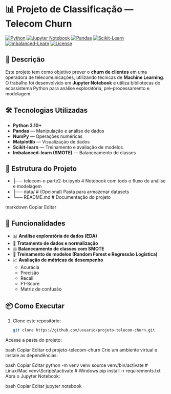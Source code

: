 # 📊 Projeto de Classificação — Telecom Churn

[![Python](https://img.shields.io/badge/Python-3.10+-blue.svg)](https://www.python.org/)
[![Jupyter Notebook](https://img.shields.io/badge/Jupyter-Notebook-orange.svg)](https://jupyter.org/)
[![Pandas](https://img.shields.io/badge/Pandas-1.x-lightblue.svg)](https://pandas.pydata.org/)
[![Scikit-Learn](https://img.shields.io/badge/Scikit--Learn-1.x-yellow.svg)](https://scikit-learn.org/)
[![Imbalanced-Learn](https://img.shields.io/badge/Imbalanced--Learn-SMOTE-red.svg)](https://imbalanced-learn.org/stable/)
[![License](https://img.shields.io/badge/license-MIT-green.svg)](LICENSE)

## 📌 Descrição
Este projeto tem como objetivo prever o **churn de clientes** em uma operadora de telecomunicações, utilizando técnicas de **Machine Learning**.  
O trabalho foi desenvolvido em **Jupyter Notebook** e utiliza bibliotecas do ecossistema Python para análise exploratória, pré-processamento e modelagem.

## 🛠️ Tecnologias Utilizadas
- **Python 3.10+**
- **Pandas** — Manipulação e análise de dados
- **NumPy** — Operações numéricas
- **Matplotlib** — Visualização de dados
- **Scikit-learn** — Treinamento e avaliação de modelos
- **Imbalanced-learn (SMOTE)** — Balanceamento de classes

## 📂 Estrutura do Projeto
- ├── telecom-x-parte2-br.ipynb # Notebook com todo o fluxo de análise e modelagem
- ├── data/ # (Opcional) Pasta para armazenar datasets
- └── README.md # Documentação do projeto

markdown
Copiar
Editar

## 🚀 Funcionalidades
- 📊 **Análise exploratória de dados (EDA)**
- 🧹 **Tratamento de dados e normalização**
- ⚖️ **Balanceamento de classes com SMOTE**
- 🤖 **Treinamento de modelos (Random Forest e Regressão Logística)**
- 📈 **Avaliação de métricas de desempenho**  
  - Acurácia  
  - Precisão  
  - Recall  
  - F1-Score  
  - Matriz de confusão

## 📦 Como Executar
1. Clone este repositório:
   ```bash
   git clone https://github.com/usuario/projeto-telecom-churn.git
Acesse a pasta do projeto:

bash
Copiar
Editar
cd projeto-telecom-churn
Crie um ambiente virtual e instale as dependências:

bash
Copiar
Editar
python -m venv venv
source venv/bin/activate   # Linux/Mac
venv\Scripts\activate      # Windows
pip install -r requirements.txt
Abra o Jupyter Notebook:

bash
Copiar
Editar
jupyter notebook
